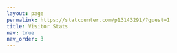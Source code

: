 ```yaml
---
layout: page
permalink: https://statcounter.com/p13143291/?guest=1
title: Visitor Stats
nav: true
nav_order: 3
---
```

